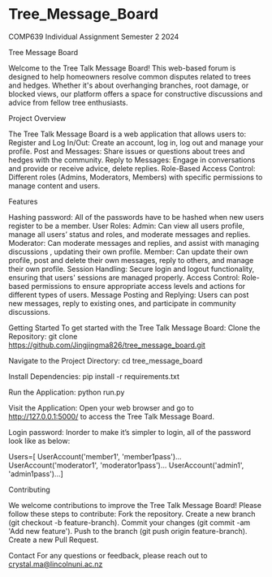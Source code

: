 # Tree_Message_Board
COMP639 Individual Assignment Semester 2 2024

Tree Message Board

Welcome to the Tree Talk Message Board! This web-based forum is designed to help homeowners resolve common disputes related to trees and hedges. Whether it's about overhanging branches, root damage, or blocked views, our platform offers a space for constructive discussions and advice from fellow tree enthusiasts.

Project Overview

The Tree Talk Message Board is a web application that allows users to:
Register and Log In/Out: Create an account, log in, log out and manage your profile.
Post and Messages: Share issues or questions about trees and hedges with the community.
Reply to Messages: Engage in conversations and provide or receive advice, delete replies.
Role-Based Access Control: Different roles (Admins, Moderators, Members) with specific permissions to manage content and users.

Features

Hashing password: All of the passwords have to be hashed when new users register to be a member.
User Roles:
Admin: Can view all users profile, manage all users’ status and roles, and moderate messages and replies.
Moderator: Can moderate messages and replies, and assist with managing discussions , updating their own profile.
Member: Can update their own profile, post and delete their own messages, reply to others, and manage their own profile.
Session Handling: Secure login and logout functionality, ensuring that users' sessions are managed properly.
Access Control: Role-based permissions to ensure appropriate access levels and actions for different types of users.
Message Posting and Replying: Users can post new messages, reply to existing ones, and participate in community discussions.

Getting Started
To get started with the Tree Talk Message Board:
Clone the Repository:
git clone https://github.com/Jingjingma826/tree_message_board.git

Navigate to the Project Directory:
cd tree_message_board

Install Dependencies:
pip install -r requirements.txt

Run the Application:
python run.py

Visit the Application: Open your web browser and go to http://127.0.0.1:5000/ to access the Tree Talk Message Board.

Login password: Inorder to make it’s simpler to login, all of the password look like as below:

Users=[ UserAccount('member1', 'member1pass')...
        UserAccount('moderator1', 'moderator1pass')...
        UserAccount('admin1', 'admin1pass')...]

Contributing

We welcome contributions to improve the Tree Talk Message Board! Please follow these steps to contribute:
Fork the repository.
Create a new branch (git checkout -b feature-branch).
Commit your changes (git commit -am 'Add new feature').
Push to the branch (git push origin feature-branch).
Create a new Pull Request.

Contact
For any questions or feedback, please reach out to crystal.ma@lincolnuni.ac.nz
